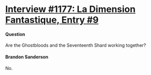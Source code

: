 # [Interview #1177: La Dimension Fantastique, Entry #9](https://www.theoryland.com/intvmain.php?i=1177#9)

#### Question

Are the Ghostbloods and the Seventeenth Shard working together?

#### Brandon Sanderson

No.

